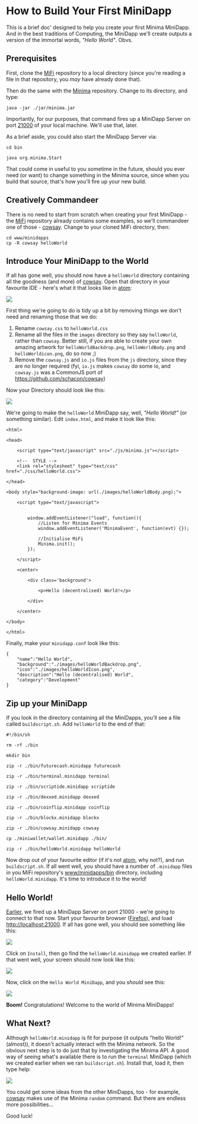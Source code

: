 # How to Build Your First MiniDapp

This is a brief doc' designed to help you create your first Minima MiniDapp. And in the best traditions of Computing, the MiniDapp we'll create outputs a version of the immortal words, _"Hello World"_. Obvs.

## Prerequisites

First, clone the [MiFi](https://github.com/glowkeeper/MiFi) repository to a local directory (since you're reading a file in that repository, you _may_ have already done that).

Then do the same with the [Minima](https://github.com/spartacusrex99/Minima) repository. Change to its directory, and type:

````
java -jar ./jar/minima.jar
````

Importantly, for our purposes, that command fires up a MiniDapp Server on port [21000](http://localhost:2100) of your local machine. We'll use that, later.

As a brief aside, you could also start the MiniDapp Server via:

````
cd bin

java org.minima.Start
````

That could come in useful to you sometime in the future, should you ever need (or want) to change something in the Minima source, since when you build that source, that's how you'll fire up your new build.

## Creatively Commandeer

There is no need to start from scratch when creating your first MiniDapp - the [MiFi](https://github.com/glowkeeper/MiFi) repository  already contains some examples, so we'll commandeer one of those - [cowsay](https://github.com/glowkeeper/MiFi/www/minidapps/cowsay). Change to your cloned MiFi directory, then:

```
cd www/minidapps
cp -R cowsay helloWorld
```

## Introduce Your MiniDapp to the World

If all has gone well, you should now have a `helloWorld` directory containing all the goodness (and more) of [cowsay](https://github.com/glowkeeper/MiFi/www/minidapps/cowsay). Open that directory in your favourite IDE - here's what it that looks like in [atom](https://atom.io/):

![](./images/helloWorld.png)

First thing we're going to do is tidy up a bit by removing things we don't need and renaming those that we do:

1. Rename `cowsay.css` to `helloWorld.css`
2. Rename all the files in the `images` directory so they say `helloWorld`, rather than `cowsay`. Better still, if you are able to create your own amazing artwork for `helloWorldBackdrop.png`, `helloWorldBody.png` and `helloWorldicon.png`, do so now ;)
3. Remove the `cowsay.js` and `io.js` files from the `js` directory, since they are no longer required (fyi, `io.js` makes `cowsay` do some io, and `cowsay.js` was a CommonJS port of https://github.com/schacon/cowsay)

Now your Directory should look like this:

![](./images/hellowWorldCleanup.png)

We're going to make the `helloWorld` MiniDapp say, well, _"Hello World!"_ (or something similar). Edit `index.html`, and make it look like this:

```
<html>

<head>

	<script type="text/javascript" src="./js/minima.js"></script>

	<!--  STYLE -->
	<link rel="stylesheet" type="text/css" href="./css/helloWorld.css">

</head>

<body style="background-image: url(./images/helloWorldBody.png);">

	<script type="text/javascript">


		window.addEventListener("load", function(){
			//Listen for Minima Events
			window.addEventListener('MinimaEvent', function(evt) {});

			//Initialise MiFi
			Minima.init();
		});

	</script>

	<center>

		<div class='background'>

			<p>Hello (decentralised) World!</p>

		</div>

	</center>

</body>

</html>
```

Finally, make your `minidapp.conf` look like this:

```
{
	"name":"Hello World",
	"background":"./images/helloWorldBackdrop.png",
	"icon":"./images/helloWorldIcon.png",
	"description":"Hello (decentralised) World",
	"category":"Development"
}
```

## Zip up your MiniDapp

If you look in the directory containing all the MiniDapps, you'll see a file called `buildscript.sh`. Add `helloWorld` to the end of that:

```
#!/bin/sh

rm -rf ./bin

mkdir bin

zip -r ./bin/futurecash.minidapp futurecash

zip -r ./bin/terminal.minidapp terminal

zip -r ./bin/scriptide.minidapp scriptide

zip -r ./bin/dexxed.minidapp dexxed

zip -r ./bin/coinflip.minidapp coinflip

zip -r ./bin/blockx.minidapp blockx

zip -r ./bin/cowsay.minidapp cowsay

cp ./miniwallet/wallet.minidapp ./bin/

zip -r ./bin/helloWorld.minidapp helloWorld
```

Now drop out of your favourite editor (if it's not [atom](https://atom.io/), why not?), and run `buildscript.sh`. If all went well, you should have a number of `.minidapp` files in you MiFi repository's [www/minidapps/bin](www/minidapps/bin) directory, including `helloWorld.minidapp`. It's time to introduce it to the world!

## Hello World!

[Earlier](#prerequisites), we fired up a MiniDapp Server on port 21000 - we're going to connect to that now. Start your favourite browser ([Firefox](https://www.mozilla.org/en-GB/firefox/new/)), and load [http://localhost:21000](http://localhost:21000). If all has gone well, you should see something like this:

![](./images/miniDappServer.png)

Click on `Install`, then go find the `helloWorld.minidapp` we created earlier. If that went well, your screen should now look like this:

![](./images/helloWorldMiniDappServer.png)

Now, click on the `Hello World MiniDapp`, and you _should_ see this:

![](./images/helloDecentralisedWorld.png)

**Boom!** Congratulations! Welcome to the world of Minima MiniDapps!

## What Next?

Although `helloWorld.minidapp` is fit for purpose (it outputs "hello World!" (almost)), it doesn't actually interact with the Minima network. So the obvious next step is to do just that by investigating the Minima API. A good way of seeing what's available there is to run the `terminal` MiniDapp  (which we created earlier when we ran `buildscript.sh`). Install that, load it, then type help:

![](./images/helloWorldTerminal.png)

You could get some ideas from the other MiniDapps, too - for example, [cowsay](https://github.com/glowkeeper/MiFi/www/minidapps/cowsay) makes use of the Minima `random` command. But there are endless more possibilities...

Good luck!
